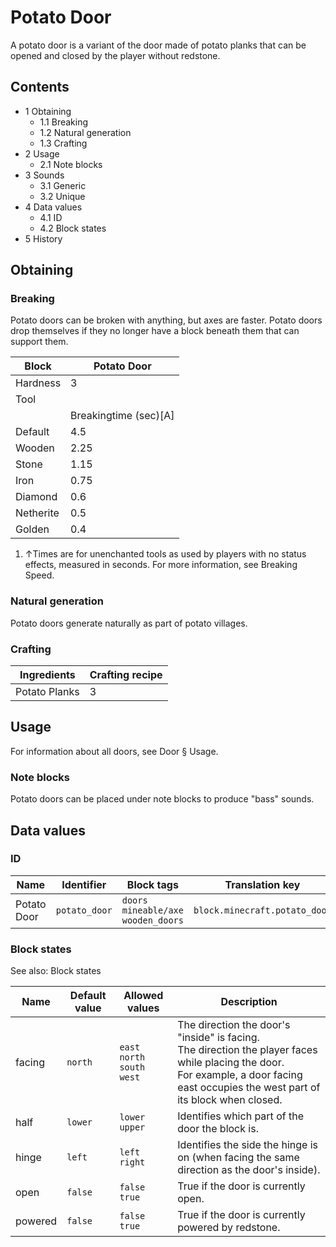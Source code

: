 # Potato Door
A potato door is a variant of the door made of potato planks that can be opened and closed by the player without redstone.

## Contents
- 1 Obtaining
	- 1.1 Breaking
	- 1.2 Natural generation
	- 1.3 Crafting
- 2 Usage
	- 2.1 Note blocks
- 3 Sounds
	- 3.1 Generic
	- 3.2 Unique
- 4 Data values
	- 4.1 ID
	- 4.2 Block states
- 5 History

## Obtaining
### Breaking
Potato doors can be broken with anything, but axes are faster. Potato doors drop themselves if they no longer have a block beneath them that can support them.

| Block     | Potato Door           |
|-----------|-----------------------|
| Hardness  | 3                     |
| Tool      |                       |
|           | Breakingtime (sec)[A] |
| Default   | 4.5                   |
| Wooden    | 2.25                  |
| Stone     | 1.15                  |
| Iron      | 0.75                  |
| Diamond   | 0.6                   |
| Netherite | 0.5                   |
| Golden    | 0.4                   |

1. ↑Times are for unenchanted tools as used by players with no status effects, measured in seconds. For more information, see Breaking Speed.

### Natural generation
Potato doors generate naturally as part of potato villages.

### Crafting
| Ingredients   | Crafting recipe |
|---------------|-----------------|
| Potato Planks | 3               |

## Usage
For information about all doors, see Door § Usage.

### Note blocks
Potato doors can be placed under note blocks to produce "bass" sounds.

## Data values
### ID
| Name        | Identifier    | Block tags                                    | Translation key               |
|-------------|---------------|-----------------------------------------------|-------------------------------|
| Potato Door | `potato_door` | `doors`<br/>`mineable/axe`<br/>`wooden_doors` | `block.minecraft.potato_door` |

### Block states
See also: Block states

| Name    | Default value | Allowed values                            | Description                                                                                                                                                                                  |
|---------|---------------|-------------------------------------------|----------------------------------------------------------------------------------------------------------------------------------------------------------------------------------------------|
| facing  | `north`       | `east`<br/>`north`<br/>`south`<br/>`west` | The direction the door's "inside" is facing.<br/>The direction the player faces while placing the door.<br/>For example, a door facing east occupies the west part of its block when closed. |
| half    | `lower`       | `lower`<br/>`upper`                       | Identifies which part of the door the block is.                                                                                                                                              |
| hinge   | `left`        | `left`<br/>`right`                        | Identifies the side the hinge is on (when facing the same direction as the door's inside).                                                                                                   |
| open    | `false`       | `false`<br/>`true`                        | True if the door is currently open.                                                                                                                                                          |
| powered | `false`       | `false`<br/>`true`                        | True if the door is currently powered by redstone.                                                                                                                                           |

